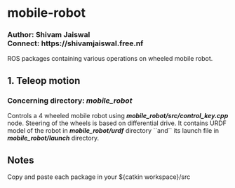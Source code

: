 # mobile-robot
<h3>Author: Shivam Jaiswal<br>
    Connect: https://shivamjaiswal.free.nf
</h3>
ROS packages containing various operations on wheeled mobile robot.

<h2>1. Teleop motion</h2>
<h3>Concerning directory: <i>mobile_robot</i></h3>
Controls a 4 wheeled mobile robot using <i><b>mobile_robot/src/control_key.cpp</b></i> node. Steering of the wheels is based on differential drive.
It contains URDF model of the robot in <i><b>mobile_robot/urdf</b></i> directory ``and`` its launch file in <i><b>mobile_robot/launch</b></i> directory.


<h2>Notes</h2>
Copy and paste each package in your ${catkin workspace}/src
